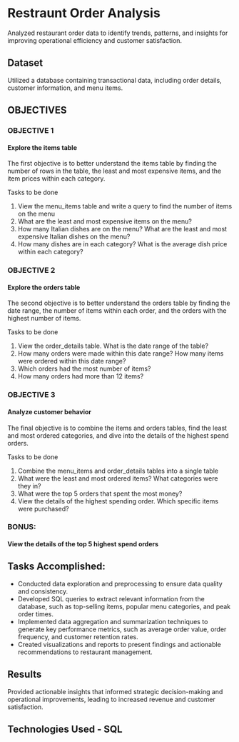 # Restraunt Order Analysis
Analyzed restaurant order data to identify trends, patterns, and insights for improving operational efficiency and customer satisfaction.

## Dataset
Utilized a database containing transactional data, including order details, customer information, and menu items.

## OBJECTIVES
### OBJECTIVE 1
#### Explore the items table
The first objective is to better understand the items table by finding the number of rows in the table, the least and most expensive items, and the item prices within each category.

Tasks to be done
1. View the menu_items table and write a query to find the number of items on the menu
2. What are the least and most expensive items on the menu?
3. How many Italian dishes are on the menu? What are the least and most expensive Italian dishes on the menu?
4. How many dishes are in each category? What is the average dish price within each category?

### OBJECTIVE 2
#### Explore the orders table
The second objective is to better understand the orders table by finding the date range, the number of items within each order, and the orders with the highest number of items.

Tasks to be done
1. View the order_details table. What is the date range of the table?
2. How many orders were made within this date range? How many items were ordered within this date range?
3. Which orders had the most number of items?
4. How many orders had more than 12 items?

### OBJECTIVE 3
#### Analyze customer behavior
The final objective is to combine the items and orders tables, find the least and most ordered categories, and dive into the details of the highest spend orders.

Tasks to be done
1. Combine the menu_items and order_details tables into a single table
2. What were the least and most ordered items? What categories were they in?
3. What were the top 5 orders that spent the most money?
4. View the details of the highest spending order. Which specific items were purchased?

### BONUS: 
#### View the details of the top 5 highest spend orders

## Tasks Accomplished:
- Conducted data exploration and preprocessing to ensure data quality and consistency.
- Developed SQL queries to extract relevant information from the database, such as top-selling items, popular menu categories, and peak order times.
- Implemented data aggregation and summarization techniques to generate key performance metrics, such as average order value, order frequency, and customer retention rates.
- Created visualizations and reports to present findings and actionable recommendations to restaurant management.

## Results
Provided actionable insights that informed strategic decision-making and operational improvements, leading to increased revenue and customer satisfaction.

## Technologies Used - SQL
